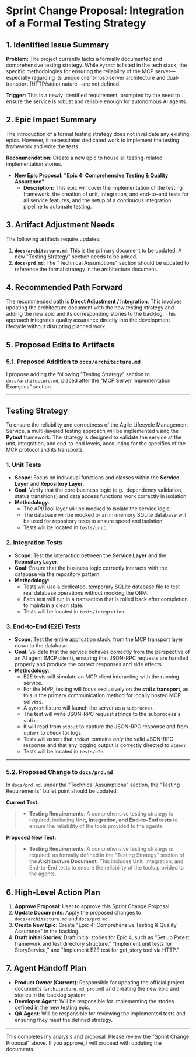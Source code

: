 # Sprint Change Proposal: Integration of a Formal Testing Strategy

## 1. Identified Issue Summary

**Problem:** The project currently lacks a formally documented and comprehensive testing strategy. While `Pytest` is listed in the tech stack, the specific methodologies for ensuring the reliability of the MCP server—especially regarding its unique client-host-server architecture and dual-transport (HTTP/stdio) nature—are not defined.

**Trigger:** This is a newly identified requirement, prompted by the need to ensure the service is robust and reliable enough for autonomous AI agents.

## 2. Epic Impact Summary

The introduction of a formal testing strategy does not invalidate any existing epics. However, it necessitates dedicated work to implement the testing framework and write the tests.

**Recommendation:** Create a new epic to house all testing-related implementation stories.

*   **New Epic Proposal: "Epic 4: Comprehensive Testing & Quality Assurance"**
    *   **Description:** This epic will cover the implementation of the testing framework, the creation of unit, integration, and end-to-end tests for all service features, and the setup of a continuous integration pipeline to automate testing.

## 3. Artifact Adjustment Needs

The following artifacts require updates:

1.  **`docs/architecture.md`**: This is the primary document to be updated. A new "Testing Strategy" section needs to be added.
2.  **`docs/prd.md`**: The "Technical Assumptions" section should be updated to reference the formal strategy in the architecture document.

## 4. Recommended Path Forward

The recommended path is **Direct Adjustment / Integration**. This involves updating the architecture document with the new testing strategy and adding the new epic and its corresponding stories to the backlog. This approach integrates quality assurance directly into the development lifecycle without disrupting planned work.

## 5. Proposed Edits to Artifacts

### 5.1. Proposed Addition to `docs/architecture.md`

I propose adding the following "Testing Strategy" section to `docs/architecture.md`, placed after the "MCP Server Implementation Examples" section.

---

## **Testing Strategy**

To ensure the reliability and correctness of the Agile Lifecycle Management Service, a multi-layered testing approach will be implemented using the **Pytest** framework. The strategy is designed to validate the service at the unit, integration, and end-to-end levels, accounting for the specifics of the MCP protocol and its transports.

### **1. Unit Tests**

*   **Scope**: Focus on individual functions and classes within the **Service Layer** and **Repository Layer**.
*   **Goal**: Verify that the core business logic (e.g., dependency validation, status transitions) and data access functions work correctly in isolation.
*   **Methodology**:
    *   The API/Tool layer will be mocked to isolate the service logic.
    *   The database will be mocked or an in-memory SQLite database will be used for repository tests to ensure speed and isolation.
    *   Tests will be located in `tests/unit`.

### **2. Integration Tests**

*   **Scope**: Test the interaction between the **Service Layer** and the **Repository Layer**.
*   **Goal**: Ensure that the business logic correctly interacts with the database via the repository pattern.
*   **Methodology**:
    *   Tests will use a dedicated, temporary SQLite database file to test real database operations without mocking the ORM.
    *   Each test will run in a transaction that is rolled back after completion to maintain a clean state.
    *   Tests will be located in `tests/integration`.

### **3. End-to-End (E2E) Tests**

*   **Scope**: Test the entire application stack, from the MCP transport layer down to the database.
*   **Goal**: Validate that the service behaves correctly from the perspective of an AI agent (MCP client), ensuring that JSON-RPC requests are handled properly and produce the correct responses and side effects.
*   **Methodology**:
    *   E2E tests will simulate an MCP client interacting with the running service.
    *   For the MVP, testing will focus exclusively on the **`stdio` transport**, as this is the primary communication method for locally hosted MCP servers.
    *   A `pytest` fixture will launch the server as a `subprocess`.
    *   The test will write JSON-RPC request strings to the subprocess's `stdin`.
    *   It will read from `stdout` to capture the JSON-RPC response and from `stderr` to check for logs.
    *   Tests will assert that `stdout` contains *only* the valid JSON-RPC response and that any logging output is correctly directed to `stderr`.
    *   Tests will be located in `tests/e2e`.

---

### 5.2. Proposed Change to `docs/prd.md`

In `docs/prd.md`, under the "Technical Assumptions" section, the "Testing Requirements" bullet point should be updated.

**Current Text:**
> * **Testing Requirements**: A comprehensive testing strategy is required, including **Unit, Integration, and End-to-End tests** to ensure the reliability of the tools provided to the agents.

**Proposed New Text:**
> * **Testing Requirements**: A comprehensive testing strategy is required, as formally defined in the "Testing Strategy" section of the **Architecture Document**. This includes Unit, Integration, and End-to-End tests to ensure the reliability of the tools provided to the agents.

## 6. High-Level Action Plan

1.  **Approve Proposal**: User to approve this Sprint Change Proposal.
2.  **Update Documents**: Apply the proposed changes to `docs/architecture.md` and `docs/prd.md`.
3.  **Create New Epic**: Create "Epic 4: Comprehensive Testing & Quality Assurance" in the backlog.
4.  **Draft Initial Stories**: Draft initial stories for Epic 4, such as "Set up Pytest framework and test directory structure," "Implement unit tests for StoryService," and "Implement E2E test for get_story tool via HTTP."

## 7. Agent Handoff Plan

*   **Product Owner (Current)**: Responsible for updating the official project documents (`architecture.md`, `prd.md`) and creating the new epic and stories in the backlog system.
*   **Developer Agent**: Will be responsible for implementing the stories defined in the new testing epic.
*   **QA Agent**: Will be responsible for reviewing the implemented tests and ensuring they meet the defined strategy.

---
This completes my analysis and proposal. Please review the "Sprint Change Proposal" above. If you approve, I will proceed with updating the documents.
